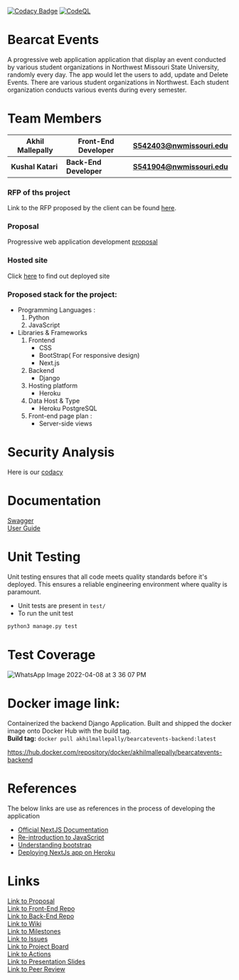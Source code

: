 [![Codacy Badge](https://app.codacy.com/project/badge/Grade/588bf963333c4e9d8aacd02f53c3744b)](https://www.codacy.com/gh/akhilmallepally/bearcat-events/dashboard?utm_source=github.com&amp;utm_medium=referral&amp;utm_content=akhilmallepally/bearcat-events&amp;utm_campaign=Badge_Grade)   [![CodeQL](https://github.com/akhilmallepally/bearcat-events/actions/workflows/codeql-analysis.yml/badge.svg?branch=main)](https://github.com/akhilmallepally/bearcat-events/actions/workflows/codeql-analysis.yml)

# Bearcat Events
A progressive web application application that display an event conducted by various student organizations in Northwest Missouri State University, randomly every day. The app would let the users to add, update and Delete Events. There are various student organizations in Northwest. Each student organization conducts various events during every semester.

# Team Members
|Akhil Mallepally   |Front-End Developer|S542403@nwmissouri.edu   |
|   ---            |---       |---           |
| <b>Kushal Katari</b>     |<b>Back-End Developer</b>|  <b>S541904@nwmissouri.edu</b> |
### RFP of ths project
Link to the RFP proposed by the client can be found [here](https://github.com/pramod096/Bearcat-Events/blob/main/RFP.md).

### Proposal
Progressive web application development [proposal](https://github.com/kushalkatari/Proposal5B-BearcatE/blob/main/Proposal.md)   

### Hosted site
Click [here](https://bearcatevents.herokuapp.com/) to find out deployed site

### Proposed stack for the project:   
* Programming Languages :   
  1. Python
  1. JavaScript
* Libraries & Frameworks   
  1. Frontend
      * CSS
      * BootStrap( For responsive design)
      * Next.js
  2. Backend
      * Django
  3. Hosting platform
      * Heroku
  4. Data Host & Type
      * Heroku PostgreSQL
  5. Front-end page plan :
      * Server-side views

# Security Analysis
Here is our [codacy](https://app.codacy.com/gh/akhilmallepally/bearcat-events/dashboard?utm_source=github.com&utm_medium=referral&utm_content=akhilmallepally/bearcat-events&utm_campaign=Badge_Grade) 

# Documentation
[Swagger](https://bearcateve.herokuapp.com/swagger/)</br>
[User Guide](https://akhilmallepally.github.io/bearcat-events-doc/)

# Unit Testing   
 Unit testing ensures that all code meets quality standards before it's deployed. This ensures a reliable engineering environment where quality is paramount.
- Unit tests are present in `test/`
- To run the unit test
```bash
python3 manage.py test
```
# Test Coverage
![WhatsApp Image 2022-04-08 at 3 36 07 PM](https://user-images.githubusercontent.com/35985697/162553197-89c01e0f-3b60-4790-b5cb-ee8f4f1aa5e9.jpeg)


# Docker image link:   
Containerized the backend Django Application. Built and shipped the docker image onto Docker Hub with the build tag.   
**Build tag:**    ```docker pull akhilmallepally/bearcatevents-backend:latest```   

https://hub.docker.com/repository/docker/akhilmallepally/bearcatevents-backend   

# References

The below links are use as references in the process of developing the application


- [Official NextJS Documentation][1]
- [Re-introduction to JavaScript][2]
- [Understanding bootstrap][3]
- [Deploying NextJs app on Heroku][4]

[1]: https://nextjs.org/learn/basics/create-nextjs-app
[2]: https://developer.mozilla.org/en-US/docs/Web/JavaScript/A_re-introduction_to_JavaScript
[3]: https://uxplanet.org/how-the-bootstrap-4-grid-works-a1b04703a3b7
[4]: https://mariestarck.com/deploy-your-next-js-app-to-heroku-in-5-minutes/

# Links
[Link to Proposal](https://github.com/kushalkatari/Proposal5B-BearcatE/blob/main/Proposal.md)</br>
[Link to Front-End Repo](https://github.com/akhilmallepally/bearcat-events/tree/main/app)</br>
[Link to Back-End Repo](https://github.com/akhilmallepally/bearcat-events/tree/main/backend)</br>
[Link to Wiki](https://github.com/akhilmallepally/bearcat-events/wiki)</br>
[Link to Milestones](https://github.com/akhilmallepally/bearcat-events/milestones)</br>
[Link to Issues](https://github.com/akhilmallepally/bearcat-events/issues)</br>
[Link to Project Board](https://github.com/akhilmallepally/bearcat-events/projects/1)</br>
[Link to Actions](https://github.com/akhilmallepally/bearcat-events/actions)</br>
[Link to Presentation Slides](https://github.com/akhilmallepally/bearcat-events/blob/main/Presentation.pptx)</br>
[Link to Peer Review](https://github.com/akhilmallepally/bearcat-events/blob/main/Peer%20Reviews.docx)
